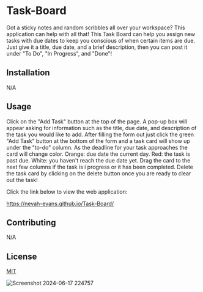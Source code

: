 # Task-Board

Got a sticky notes and random scribbles all over your workspace? This application can help with all that! This Task Board can help you assign new tasks with due dates to keep you conscious of when certain items are due.  Just give it a title, due date, and a brief description, then you can post it under "To Do", "In Progress", and "Done"! 

## Installation

N/A

## Usage

Click on the "Add Task" button at the top of the page. A pop-up box will appear asking for information such as the title, due date, and description of the task you would like to add. After filling the form out just click the green "Add Task" button at the bottom of the form and a task card will show up under the "to-do" column. As the deadline for your task approaches the card will change color. Orange: due date the current day. Red: the task is past due. White: you haven't reach the due date yet. Drag the card to the next few columns if the task is i progress or it has been completed. Delete the task card by clicking on the delete button once you are ready to clear out the task!

Click the link below to view the web application:

https://nevah-evans.github.io/Task-Board/

## Contributing

N/A


## License

[MIT](https://choosealicense.com/licenses/mit/)


![Screenshot 2024-06-17 224757](https://github.com/nevah-evans/Task-Board/assets/165732847/9ac9d16e-0e67-4f9a-989b-e3815460848f)
